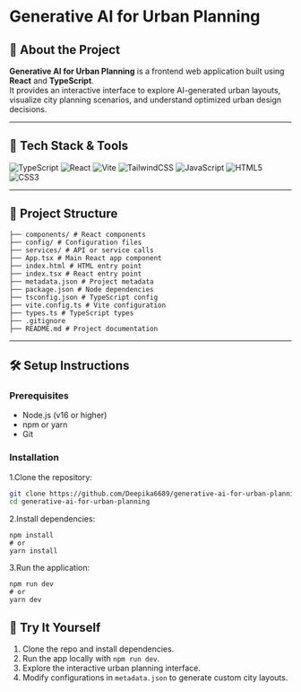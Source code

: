 # Generative AI for Urban Planning

## 🌟 About the Project

**Generative AI for Urban Planning** is a frontend web application built using **React** and **TypeScript**.  
It provides an interactive interface to explore AI-generated urban layouts, visualize city planning scenarios, and understand optimized urban design decisions.

---

## 🚀 Tech Stack & Tools

![TypeScript](https://img.shields.io/badge/-TypeScript-3178C6?style=for-the-badge&logo=typescript&logoColor=white)
![React](https://img.shields.io/badge/-React-61DAFB?style=for-the-badge&logo=react&logoColor=white)
![Vite](https://img.shields.io/badge/-Vite-646CFF?style=for-the-badge&logo=vite&logoColor=white)
![TailwindCSS](https://img.shields.io/badge/-TailwindCSS-38B2AC?style=for-the-badge&logo=tailwind-css&logoColor=white)
![JavaScript](https://img.shields.io/badge/-JavaScript-F7DF1E?style=for-the-badge&logo=javascript&logoColor=black)
![HTML5](https://img.shields.io/badge/-HTML5-E34F26?style=for-the-badge&logo=html5&logoColor=white)
![CSS3](https://img.shields.io/badge/-CSS3-1572B6?style=for-the-badge&logo=css3&logoColor=white)

---

## 📁 Project Structure
```
├── components/ # React components
├── config/ # Configuration files
├── services/ # API or service calls
├── App.tsx # Main React app component
├── index.html # HTML entry point
├── index.tsx # React entry point
├── metadata.json # Project metadata
├── package.json # Node dependencies
├── tsconfig.json # TypeScript config
├── vite.config.ts # Vite configuration
├── types.ts # TypeScript types
├── .gitignore
├── README.md # Project documentation
```

---

## 🛠️ Setup Instructions

### Prerequisites

- Node.js (v16 or higher)
- npm or yarn
- Git

### Installation

1.Clone the repository:

```bash
git clone https://github.com/Deepika6689/generative-ai-for-urban-planning.git
cd generative-ai-for-urban-planning
```
2.Install dependencies:
```
npm install
# or
yarn install
```
3.Run the application:
```
npm run dev
# or
yarn dev
```
## 🎯 Try It Yourself

1. Clone the repo and install dependencies.
2. Run the app locally with `npm run dev`.
3. Explore the interactive urban planning interface.
4. Modify configurations in `metadata.json` to generate custom city layouts.


